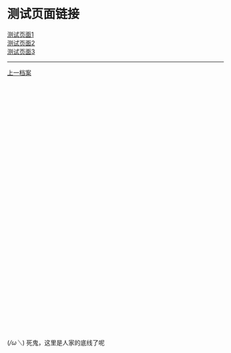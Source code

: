 # 测试页面链接
[测试页面1](https://xido81.github.io/xiaf-ts-1/wapc/1/help/ca/index.html)<br/>
[测试页面2](https://xido81.github.io/xiaf-ts-1/ckplayer/index.html)<br/>
[测试页面3](https://xido81.github.io/xiaf-ts-1/test/2/index.html)


***
<a href="https://github.com/xido81/xiaf-ts-1/tree/master/">上一档案</a>

<br/><br/><br/><br/><br/><br/><br/><br/><br/><br/><br/><br/><br/><br/><br/><br/><br/><br/><br/><br/><br/><br/><br/><br/><br/><br/><br/><br/><br/><br/><br/><br/><br/><br/><br/>
<a>(*/ω＼*) 死鬼，这里是人家的底线了呢</a>
